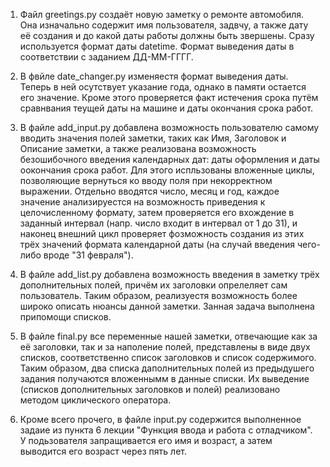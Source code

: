 1. Файл greetings.py создаёт новую заметку о ремонте автомобиля. Она изначально содержит имя пользователя, задвчу, а также дату её создания и до какой даты работы должны быть звершены. Сразу используется формат даты datetime. Формат выведения даты в соответствии с заданием ДД-ММ-ГГГГ.

2. В фвйле date_changer.py изменяестя формат выведения даты. Теперь в ней осутствует указание года, однако в памяти остается его значение. Кроме этого проверяется факт истечения срока путём сравнвания теущей даты на машине и даты окончания срока работ.

3. В файле add_input.py добавлена возможность пользователю самому вводить значения полей заметки, таких как Имя, Заголовок и Описание заметки, а также реализована возможность безошибочного введения календарных дат: даты оформления и даты оокончания срока работ. Для этого испльзованы вложенные циклы, позволяющие вернуться ко вводу поля при некорректном выражении. Отдельно вводятся число, месяц и год, каждое значение анализируестся на возможность приведения к целочисленному формату, затем проверяется его вхождение в заданный интервал (напр. число входит в интервал от 1 до 31), и наконец внешний цикл проверяет фозможность создания из этих трёх значений формата календарной даты (на случай введения чего-либо вроде "31 февраля").

4. В файле add_list.py добавлена возможность введения в заметку трёх дополнительных полей, причём их заголовки опрелеляет сам пользователь. Таким образом, реализуестя возможность более широко описать нюансы данной заметки. Занная задача выполнена припомощи списков.

5. В файле final.py все переменные нашей заметки, отвечающие как за её заголовки, так и за наполение полей, представлены в виде двух списков, соответственно список заголовков и список содержимого. Таким образом, два списка даполнительных полей из предыдушего задания получаются вложеннымм в данные списки. Их выведение (списков дополнительных заголовков и полей) реализовано методом циклического оператора.

6. Кроме всего прочего, в файле input.py содержится выполненное задаие из пункта 6 лекции "Функция ввода и работа с отладчиком". У подьзователя запращивается его имя и возраст, а затем выводится его возраст через пять лет.
